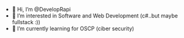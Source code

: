 - 👋 Hi, I’m @DevelopRapi
- 👀 I’m interested in Software and Web Development (c#..but maybe fullstack :))
- 🌱 I’m currently learning for OSCP (ciber security)


<!---
DevelopRapi/DevelopRapi is a ✨ special ✨ repository because its `README.md` (this file) appears on your GitHub profile.
You can click the Preview link to take a look at your changes.
--->
